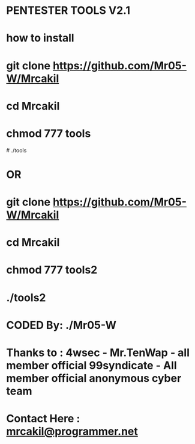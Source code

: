 # PENTESTER TOOLS V2.1
# how to install
# git clone https://github.com/Mr05-W/Mrcakil
# cd Mrcakil
# chmod 777 tools
# ./tools
# OR
# git clone https://github.com/Mr05-W/Mrcakil
# cd Mrcakil
# chmod 777 tools2
# ./tools2

# CODED By: ./Mr05-W
# Thanks to : 4wsec - Mr.TenWap - all member official 99syndicate - All member official anonymous cyber team
# Contact Here : mrcakil@programmer.net
